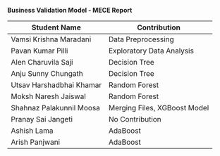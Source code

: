 **Business Validation Model - MECE Report**

| **Student Name**                | **Contribution**                    |
|---------------------------------|-------------------------------------|
| Vamsi Krishna Maradani          | Data Preprocessing                  |
| Pavan Kumar Pilli               | Exploratory Data Analysis           |
| Alen Charuvila Saji             | Decision Tree                       |
| Anju Sunny Chungath             | Decision Tree                       |
| Utsav Harshadbhai Khamar        | Random Forest                       |
| Moksh Naresh Jaiswal            | Random Forest                       |
| Shahnaz Palakunnil Moosa        | Merging Files, XGBoost Model        |
| Pranay Sai Jangeti              | No Contribution                     |
| Ashish Lama                     | AdaBoost                            |
| Arish Panjwani                  | AdaBoost                            |
